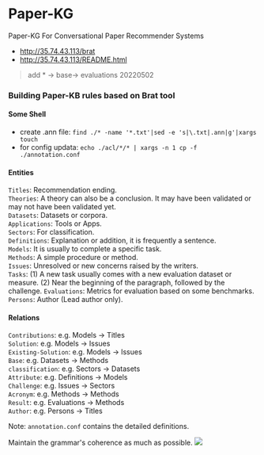 # Paper-KG  
Paper-KG For Conversational Paper Recommender Systems

* http://35.74.43.113/brat  
* http://35.74.43.113/README.html  

> add * -> base-> evaluations 20220502

### Building Paper-KB rules based on Brat tool  
#### Some Shell
* create .ann file: ```find ./* -name '*.txt'|sed -e 's|\.txt|.ann|g'|xargs touch```  
* for config updata: ```echo ./acl/*/* | xargs -n 1 cp -f ./annotation.conf```

#### Entities  

```Titles```: Recommendation ending.  
```Theories```: A theory can also be a conclusion. It may have been validated or may not have been validated yet.  
```Datasets```: Datasets or corpora.  
```Applications```: Tools or Apps.  
```Sectors```: For classification.   
```Definitions```: Explanation or addition, it is frequently a sentence.  
```Models```: It is usually to complete a specific task.  
```Methods```: A simple procedure or method.  
```Issues```: Unresolved or new concerns raised by the writers.  
```Tasks```: (1) A new task usually comes with a new evaluation dataset or measure. (2) Near the beginning of the paragraph, followed by the challenge. 
```Evaluations```: Metrics for evaluation based on some benchmarks.  
```Persons```: Author (Lead author only).  


#### Relations  

```Contributions```:  e.g. Models -> Titles  
```Solution```: e.g. Models -> Issues  
```Existing-Solution```: e.g. Models -> Issues  
```Base```: e.g. Datasets -> Methods  
```classification```: e.g. Sectors -> Datasets  
```Attribute```: e.g. Definitions -> Models  
```Challenge```: e.g. Issues -> Sectors  
```Acronym```: e.g. Methods -> Methods  
```Result```: e.g. Evaluations -> Methods  
```Author```: e.g. Persons -> Titles  

Note: ```annotation.conf``` contains the detailed definitions.  

Maintain the grammar's coherence as much as possible.
![](./ra_eg.png)

